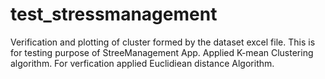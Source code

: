 # test_stressmanagement

Verification and plotting of cluster formed by the dataset excel file. This is for testing purpose of StreeManagement App.
Applied K-mean Clustering algorithm. For verfication applied Euclidiean distance Algorithm. 
